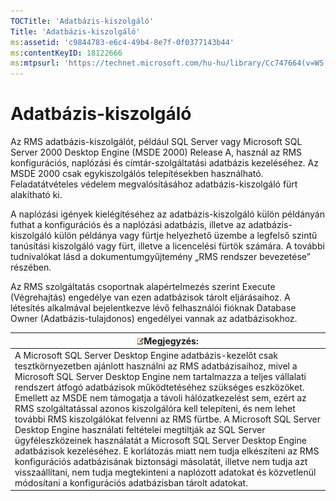 ```yaml
---
TOCTitle: 'Adatbázis-kiszolgáló'
Title: 'Adatbázis-kiszolgáló'
ms:assetid: 'c9844783-e6c4-49b4-8e7f-0f0377143b44'
ms:contentKeyID: 18122666
ms:mtpsurl: 'https://technet.microsoft.com/hu-hu/library/Cc747664(v=WS.10)'
---
```


Adatbázis-kiszolgáló
====================

Az RMS adatbázis-kiszolgálót, például SQL Server vagy Microsoft SQL Server 2000 Desktop Engine (MSDE 2000) Release A, használ az RMS konfigurációs, naplózási és címtár-szolgáltatási adatbázis kezeléséhez. Az MSDE 2000 csak egykiszolgálós telepítésekben használható. Feladatátvételes védelem megvalósításához adatbázis-kiszolgáló fürt alakítható ki.

A naplózási igények kielégítéséhez az adatbázis-kiszolgáló külön példányán futhat a konfigurációs és a naplózási adatbázis, illetve az adatbázis-kiszolgáló külön példánya vagy fürtje helyezhető üzembe a legfelső szintű tanúsítási kiszolgáló vagy fürt, illetve a licencelési fürtök számára. A további tudnivalókat lásd a dokumentumgyűjtemény „RMS rendszer bevezetése” részében.

Az RMS szolgáltatás csoportnak alapértelmezés szerint Execute (Végrehajtás) engedélye van ezen adatbázisok tárolt eljárásaihoz. A létesítés alkalmával bejelentkezve lévő felhasználói fióknak Database Owner (Adatbázis-tulajdonos) engedélyei vannak az adatbázisokhoz.

| ![](images/Cc747664.note(WS.10).gif)Megjegyzés:                                                                                                                                                                                                                                                                                                                                                                                                                                                                                                                                                                                                                                                                                                                                                                                                                                          |
|-----------------------------------------------------------------------------------------------------------------------------------------------------------------------------------------------------------------------------------------------------------------------------------------------------------------------------------------------------------------------------------------------------------------------------------------------------------------------------------------------------------------------------------------------------------------------------------------------------------------------------------------------------------------------------------------------------------------------------------------------------------------------------------------------------------------------------------------------------------------------------------------------------------------------|
| A Microsoft SQL Server Desktop Engine adatbázis-kezelőt csak tesztkörnyezetben ajánlott használni az RMS adatbázisaihoz, mivel a Microsoft SQL Server Desktop Engine nem tartalmazza a teljes vállalati rendszert átfogó adatbázisok működtetéséhez szükséges eszközöket. Emellett az MSDE nem támogatja a távoli hálózatkezelést sem, ezért az RMS szolgáltatással azonos kiszolgálóra kell telepíteni, és nem lehet további RMS kiszolgálókat felvenni az RMS fürtbe. A Microsoft SQL Server Desktop Engine használati feltételei megtiltják az SQL Server ügyféleszközeinek használatát a Microsoft SQL Server Desktop Engine adatbázisok kezeléséhez. E korlátozás miatt nem tudja elkészíteni az RMS konfigurációs adatbázisának biztonsági másolatát, illetve nem tudja azt visszaállítani, nem tudja megtekinteni a naplózott adatokat és közvetlenül módosítani a konfigurációs adatbázisban tárolt adatokat. |
